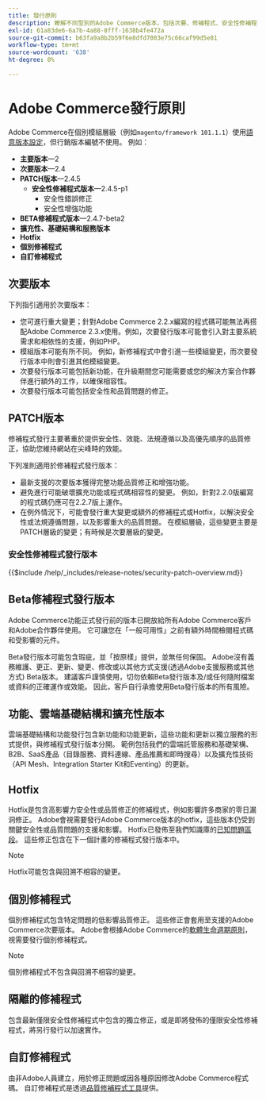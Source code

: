 ```yaml
---
title: 發行原則
description: 瞭解不同型別的Adobe Commerce版本，包括次要、修補程式、安全性修補程式、功能、Hotfix、個別修補程式和自訂修補程式。
exl-id: 61a83de6-6a7b-4a88-8fff-1638b4fe472a
source-git-commit: b63fa9a8b2b59f6e8dfd7003e75c66caf99d5e81
workflow-type: tm+mt
source-wordcount: '638'
ht-degree: 0%

---
```


# Adobe Commerce發行原則

Adobe Commerce在個別模組層級（例如`magento/framework 101.1.1`）使用[語意版本設定](https://semver.org/)，但行銷版本編號不使用。 例如：

- **主要版本**—2
- **次要版本**—2.4
- **PATCH版本**—2.4.5
   - **安全性修補程式版本**—2.4.5-p1
      - 安全性錯誤修正
      - 安全性增強功能
- **BETA修補程式版本**—2.4.7-beta2
- **擴充性、基礎結構和服務版本**
- **Hotfix**
- **個別修補程式**
- **自訂修補程式**

## 次要版本

下列指引適用於次要版本：

- 您可進行重大變更；針對Adobe Commerce 2.2.x編寫的程式碼可能無法再搭配Adobe Commerce 2.3.x使用。例如，次要發行版本可能會引入對主要系統需求和相依性的支援，例如PHP。
- 模組版本可能有所不同。 例如，新修補程式中會引進一些模組變更，而次要發行版本中則會引進其他模組變更。
- 次要發行版本可能包括新功能，在升級期間您可能需要或您的解決方案合作夥伴進行額外的工作，以確保相容性。
- 次要發行版本可能包括安全性和品質問題的修正。

## PATCH版本

修補程式發行主要著重於提供安全性、效能、法規遵循以及高優先順序的品質修正，協助您維持網站在尖峰時的效能。

下列准則適用於修補程式發行版本：

- 最新支援的次要版本獲得完整功能品質修正和增強功能。
- 避免進行可能破壞擴充功能或程式碼相容性的變更。 例如，針對2.2.0版編寫的程式碼仍應可在2.2.7版上運作。
- 在例外情況下，可能會發行重大變更或額外的修補程式或Hotfix，以解決安全性或法規遵循問題，以及影響重大的品質問題。 在模組層級，這些變更主要是PATCH層級的變更；有時候是次要層級的變更。

### 安全性修補程式發行版本

{{$include /help/_includes/release-notes/security-patch-overview.md}}

## Beta修補程式發行版本

Adobe Commerce功能正式發行前的版本已開放給所有Adobe Commerce客戶和Adobe合作夥伴使用。 它可讓您在「一般可用性」之前有額外時間檢閱程式碼和受影響的元件。

Beta發行版本可能包含瑕疵，並「按原樣」提供，並無任何保固。 Adobe沒有義務維護、更正、更新、變更、修改或以其他方式支援(透過Adobe支援服務或其他方式) Beta版本。 建議客戶謹慎使用，切勿依賴Beta發行版本及/或任何隨附檔案或資料的正確運作或效能。 因此，客戶自行承擔使用Beta發行版本的所有風險。

## 功能、雲端基礎結構和擴充性版本

雲端基礎結構和功能發行包含新功能和功能更新，這些功能和更新以獨立服務的形式提供，與修補程式發行版本分開。 範例包括我們的雲端託管服務和基礎架構、B2B、SaaS產品（目錄服務、資料連線、產品推薦和即時搜尋）以及擴充性技術（API Mesh、Integration Starter Kit和Eventing）的更新。

## Hotfix

Hotfix是包含高影響力安全性或品質修正的修補程式，例如影響許多商家的零日漏洞修正。 Adobe會視需要發行Adobe Commerce版本的hotfix，這些版本仍受到關鍵安全性或品質問題的支援和影響。 Hotfix已發佈至我們知識庫的[已知問題區段](https://support.magento.com/hc/en-us/sections/360003869892-Known-issues-patches-attached-)。 這些修正包含在下一個計畫的修補程式發行版本中。

>[!NOTE]
>
>Hotfix可能包含與回溯不相容的變更。

## 個別修補程式

個別修補程式包含特定問題的低影響品質修正。 這些修正會套用至支援的Adobe Commerce次要版本。 Adobe會根據Adobe Commerce的[軟體生命週期原則](https://www.adobe.com/content/dam/cc/en/legal/terms/enterprise/pdfs/Adobe-Commerce-Software-Lifecycle-Policy.pdf)，視需要發行個別修補程式。

>[!NOTE]
>
>個別修補程式不包含與回溯不相容的變更。

## 隔離的修補程式

包含最新僅限安全性修補程式中包含的獨立修正，或是即將發佈的僅限安全性修補程式，將另行發行以加速實作。

## 自訂修補程式

由非Adobe人員建立，用於修正問題或因各種原因修改Adobe Commerce程式碼。 自訂修補程式是透過[品質修補程式工具](https://experienceleague.adobe.com/docs/commerce-operations/tools/quality-patches-tool/usage.html)提供。
